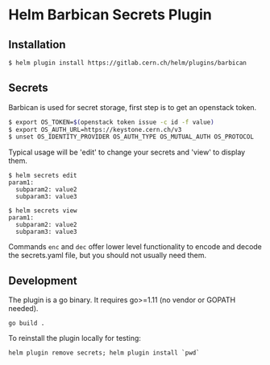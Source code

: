 # Helm Barbican Secrets Plugin

## Installation

```bash
$ helm plugin install https://gitlab.cern.ch/helm/plugins/barbican
```

## Secrets

Barbican is used for secret storage, first step is to get an openstack token.

```bash
$ export OS_TOKEN=$(openstack token issue -c id -f value)
$ export OS_AUTH_URL=https://keystone.cern.ch/v3
$ unset OS_IDENTITY_PROVIDER OS_AUTH_TYPE OS_MUTUAL_AUTH OS_PROTOCOL
```

Typical usage will be 'edit' to change your secrets and 'view' to display them.

```
$ helm secrets edit
param1:
  subparam2: value2
  subparam3: value3

$ helm secrets view
param1:
  subparam2: value2
  subparam3: value3
```

Commands `enc` and `dec` offer lower level functionality to encode and decode
the secrets.yaml file, but you should not usually need them.


## Development

The plugin is a go binary. It requires go>=1.11 (no vendor or GOPATH needed).
```
go build .
```

To reinstall the plugin locally for testing:
```
helm plugin remove secrets; helm plugin install `pwd`
```
